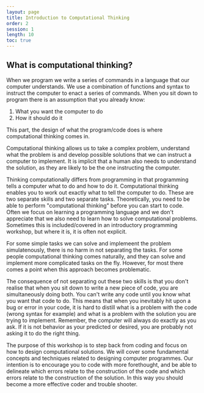 ```yaml
---
layout: page
title: Introduction to Computational Thinking
order: 2
session: 1
length: 10
toc: true
---
```


## What is computational thinking?

When we program we write a series of commands in a language that our computer understands. We use a combination of functions and syntax to instruct the computer to enact a series of commands. When you sit down to program there is an assumption that you already know:

1. What you want the computer to do
2. How it should do it

This part, the design of what the program/code does is where computational thinking comes in.

Computational thinking allows us to take a complex problem, understand what the problem is and develop possible solutions that we can instruct a computer to implement. It is implicit that a human also needs to understand the solution, as they are likely to be the one instructing the computer.

Thinking computationally differs from programming in that programming tells a computer what to do and how to do it. Computational thinking enables you to work out exactly what to tell the computer to do. These are two separate skills and two separate tasks. Theoretically, you need to be able to perform "computational thinking" before you can start to code. Often we focus on learning a programming language and we don't appreciate that we also need to learn how to solve computational problems. Sometimes this is included/covered in an introductory programming workshop, but where it is, it is often not explicit. 

For some simple tasks we can solve and implemeent the problem simulatenously, there is no harm in not separating the tasks. For some people computational thinking comes naturally, and they can solve and implement more complicated tasks on the fly. However, for most there comes a point when this approach becomes problematic.

The consequence of not separating out these two skills is that you don't realise that when you sit down to write a new piece of code, you are simultaneously doing both. You can't write any code until you know what you want that code to do. This means that when you inevitably hit upon a bug or error in your code, it is hard to distill what is a problem with the code (wrong syntax for example) and what is a problem with the solution you are trying to implement. Remember, the computer will always do exactly as you ask. If it is not behavior as your predicted or desired, you are probably not asking it to do the right thing.

The purpose of this workshop is to step back from coding and focus on how to design computational solutions. We will cover some fundamental concepts and techniques related to designing computer programmes. Our intention is to encourage you to code with more forethought, and be able to delineate which errors relate to the construction of the code and which errors relate to the construction of the solution. In this way you should become a more effective coder and trouble shooter.
